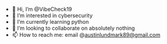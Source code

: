 - 👋 Hi, I’m @VibeCheck19
- 👀 I’m interested in cybersecurity
- 🌱 I’m currently learning python
- 💞️ I’m looking to collaborate on absolutely nothing
- 📫 How to reach me: email @austinlundmark89@gmail.com

<!---
VibeCheck19/VibeCheck19 is a ✨ special ✨ repository because its `README.md` (this file) appears on your GitHub profile.
You can click the Preview link to take a look at your changes.
--->
